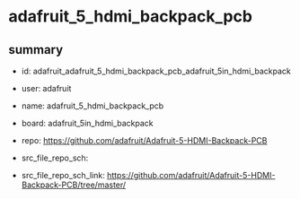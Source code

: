 # adafruit_5_hdmi_backpack_pcb
 
## summary 
* id: adafruit_adafruit_5_hdmi_backpack_pcb_adafruit_5in_hdmi_backpack
* user: adafruit
* name: adafruit_5_hdmi_backpack_pcb
* board: adafruit_5in_hdmi_backpack
* repo: https://github.com/adafruit/Adafruit-5-HDMI-Backpack-PCB



* src_file_repo_sch: 
* src_file_repo_sch_link: https://github.com/adafruit/Adafruit-5-HDMI-Backpack-PCB/tree/master/





